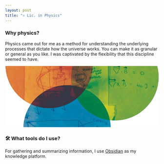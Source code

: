 ```yaml
---
layout: post
title: "⚛️ Lic. in Physics"
---
```



### Why physics?

Physics came out for me as a method for understanding the underlying processes that dictate how the universe works. You can make it as granular or general as you like. I was captivated by the flexibility that this discipline seemed to have.

![Image](/images/circles.gif)

### 🛠️ What tools do I use?

For gathering and summarizing information, I use [Obsidian](https://obsidian.md) as my knowledge platform.
